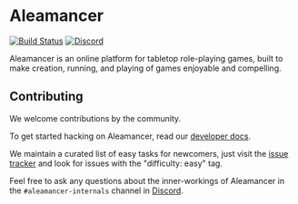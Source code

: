 # Aleamancer

[![Build
Status](https://travis-ci.org/jsonnull/aleamancer.svg?branch=master)](https://travis-ci.org/jsonnull/aleamancer)
[![Discord](https://img.shields.io/badge/discord-%23aleamancer-blue.svg)](https://discord.gg/nA76N9d)

Aleamancer is an online platform for tabletop role-playing games, built to make
creation, running, and playing of games enjoyable and compelling.

## Contributing

We welcome contributions by the community.

To get started hacking on Aleamancer, read our [developer
docs](docs/development.md).

We maintain a curated list of easy tasks for newcomers, just visit the [issue
tracker](https://github.com/jsonnull/aleamancer/issues) and look for issues
with the "difficulty: easy" tag.

Feel free to ask any questions about the inner-workings of Aleamancer in the
`#aleamancer-internals` channel in [Discord](https://discord.gg/nA76N9d).
